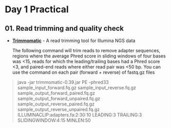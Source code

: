 # Day 1 Practical

## 01. Read trimming and quality check

* **[Trimmomatic](http://www.usadellab.org/cms/?page=trimmomatic)** - A read trimming tool for Illumina NGS data

    The following command will trim reads to remove adapter sequences, regions where the average Phred score in sliding windows of four bases was <15, reads for which the leading/trailing bases had a Phred score <3, and paired-end reads where either read pair was <50 bp. You can use the command on each pair (forward + reverse) of fastq.gz files

> java -jar trimmomatic-0.39.jar PE -phred33 sample_input_forward.fq.gz sample_input_reverse.fq.gz sample_output_forward_paired.fq.gz sample_output_forward_unpaired.fq.gz sample_output_reverse_paired.fq.gz sample_output_reverse_unpaired.fq.gz ILLUMINACLIP:adapters.fa:2:30:10 LEADING:3 TRAILING:3 SLIDINGWINDOW:4:15 MINLEN:50
